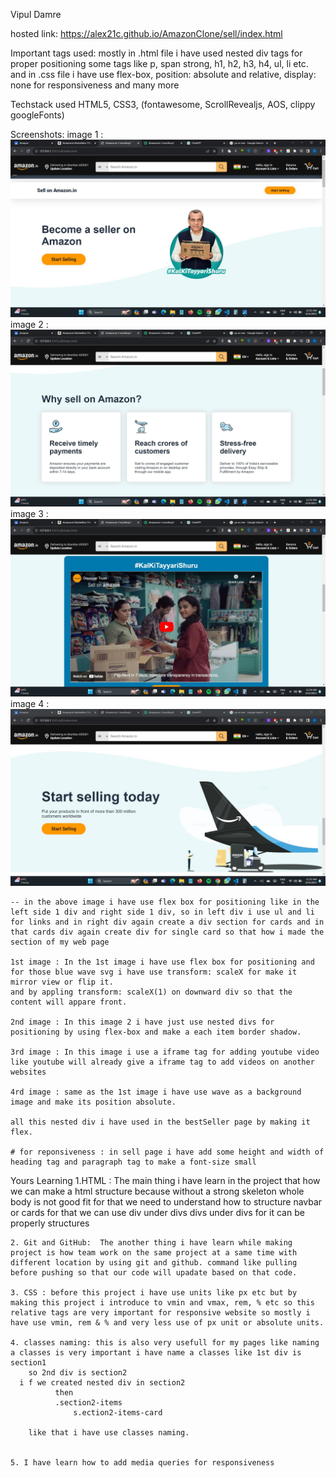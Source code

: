 <!-- Name  -->
Vipul Damre

hosted link: https://alex21c.github.io/AmazonClone/sell/index.html

Important tags used:
  mostly in .html file i have used nested div tags for proper positioning some tags like p, span strong, h1, h2, h3, h4, ul, li etc.
  and in .css file i have use flex-box, position: absolute and relative, display: none for responsiveness and many more

Techstack used 
		HTML5, CSS3, (fontawesome, ScrollRevealjs, AOS, clippy googleFonts)

Screenshots:
    image 1 : 	![Alt text](../images/image.png)
    image 2 :   ![Alt text](../images/image1.png)
    image 3 :   ![Alt text](../images/image2.png)
    image 4 :   ![Alt text](../images/image3.png)

    -- in the above image i have use flex box for positioning like in the left side 1 div and right side 1 div, so in left div i use ul and li for links and in right div again create a div section for cards and in that cards div again create div for single card so that how i made the section of my web page

    1st image : In the 1st image i have use flex box for positioning and for those blue wave svg i have use transform: scaleX for make it mirror view or flip it.
    and by appling transform: scaleX(1) on downward div so that the content will appare front.

    2nd image : In this image 2 i have just use nested divs for positioning by using flex-box and make a each item border shadow.

    3rd image : In this image i use a iframe tag for adding youtube video like youtube will already give a iframe tag to add videos on another websites

    4rd image : same as the 1st image i have use wave as a background image and make its position absolute.

    all this nested div i have used in the bestSeller page by making it flex.

    # for reponsiveness : in sell page i have add some height and width of heading tag and paragraph tag to make a font-size small

Yours Learning 
    1.HTML : The main thing i have learn in the project that how we can make a html structure because without a strong skeleton whole body is not good fit for that we need to understand how to structure navbar or cards for that we can use div under divs divs under divs for it can be properly structures

    2. Git and GitHub:  The another thing i have learn while making project is how team work on the same project at a same time with different location by using git and github. command like pulling before pushing so that our code will upadate based on that code.

    3. CSS : before this project i have use units like px etc but by making this project i introduce to vmin and vmax, rem, % etc so this relative tags are very important for responsive website so mostly i have use vmin, rem & % and very less use of px unit or absolute units.

    4. classes naming: this is also very usefull for my pages like naming a classes is very important i have name a classes like 1st div is section1
        so 2nd div is section2
      i f we created nested div in section2
              then
              .section2-items
                  s.ection2-items-card

        like that i have use classes naming.


    5. I have learn how to add media queries for responsiveness